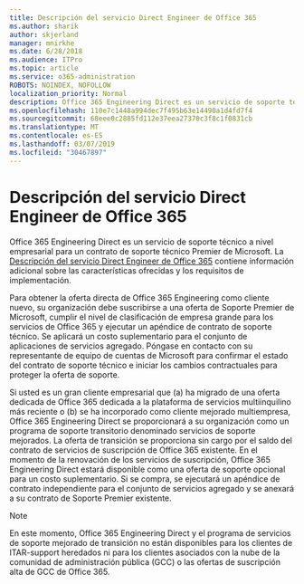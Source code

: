 ```yaml
---
title: Descripción del servicio Direct Engineer de Office 365
ms.author: sharik
author: skjerland
manager: mnirkhe
ms.date: 6/28/2018
ms.audience: ITPro
ms.topic: article
ms.service: o365-administration
ROBOTS: NOINDEX, NOFOLLOW
localization_priority: Normal
description: Office 365 Engineering Direct es un servicio de soporte técnico a nivel empresarial para un contrato de soporte técnico Premier de Microsoft. La descripción del servicio Direct Engineer de Office 365 contiene información adicional sobre las características ofrecidas y los requisitos de implementación.
ms.openlocfilehash: 110e7c1448a994dec7f495b63e14490a1d4fd7f4
ms.sourcegitcommit: 68eee0c2885fd112e37eea27370c3f8c1f0831cb
ms.translationtype: MT
ms.contentlocale: es-ES
ms.lasthandoff: 03/07/2019
ms.locfileid: "30467897"
---
```

# <a name="office-365-engineering-direct-service-description"></a>Descripción del servicio Direct Engineer de Office 365

Office 365 Engineering Direct es un servicio de soporte técnico a nivel empresarial para un contrato de soporte técnico Premier de Microsoft. La [Descripción del servicio Direct Engineer de Office 365](https://github.com/MicrosoftDocs/OfficeDocs-O365ServiceDescriptions/blob/master/Office%20365%20Engineering%20Direct%20-%20Svc%20Desc%20(11dec2018).pdf) contiene información adicional sobre las características ofrecidas y los requisitos de implementación.

Para obtener la oferta directa de Office 365 Engineering como cliente nuevo, su organización debe suscribirse a una oferta de Soporte Premier de Microsoft, cumplir el nivel de clasificación de empresa grande para los servicios de Office 365 y ejecutar un apéndice de contrato de soporte técnico. Se aplicará un costo suplementario para el conjunto de aplicaciones de servicios agregado. Póngase en contacto con su representante de equipo de cuentas de Microsoft para confirmar el estado del contrato de soporte técnico e iniciar los cambios contractuales para proteger la oferta de soporte. 

Si usted es un gran cliente empresarial que (a) ha migrado de una oferta dedicada de Office 365 dedicada a la plataforma de servicios multiinquilino más reciente o (b) se ha incorporado como cliente mejorado multiempresa, Office 365 Engineering Direct se proporcionará a su organización como un programa de soporte transitorio denominado servicios de soporte mejorados. La oferta de transición se proporciona sin cargo por el saldo del contrato de servicios de suscripción de Office 365 existente. En el momento de la renovación de los servicios de suscripción, Office 365 Engineering Direct estará disponible como una oferta de soporte opcional para un costo suplementario. Si se compra, se ejecutará un apéndice de contrato independiente para el conjunto de servicios agregado y se anexará a su contrato de Soporte Premier existente.

> [!NOTE]
> En este momento, Office 365 Engineering Direct y el programa de servicios de soporte mejorado de transición no están disponibles para los clientes de ITAR-support heredados ni para los clientes asociados con la nube de la comunidad de administración pública (GCC) o las ofertas de suscripción alta de GCC de Office 365.
